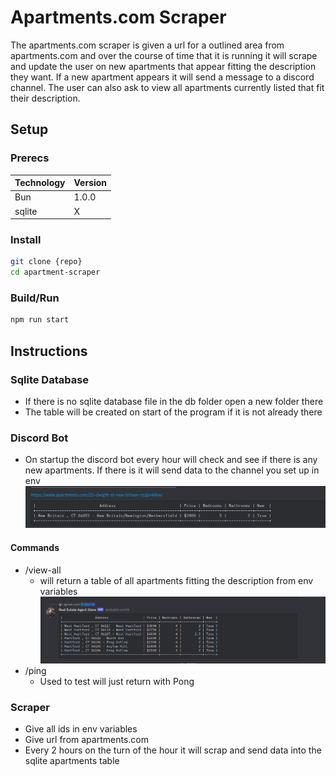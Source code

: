 # Apartments.com Scraper
The apartments.com scraper is given a url for a outlined area from apartments.com and over the course of time that it is running it will scrape and update the user on new apartments that appear fitting the description they want. If a new apartment appears it will send a message to a discord channel. The user can also ask to view all apartments currently listed that fit their description.

## Setup

### Prerecs

| Technology | Version |
| ---------- | -------- |
| Bun | 1.0.0 |
| sqlite | X |

### Install

```bash
git clone {repo}
cd apartment-scraper
```

### Build/Run

```bash
npm run start
```

## Instructions

### Sqlite Database

- If there is no sqlite database file in the db folder open a new folder there
- The table will be created on start of the program if it is not already there

### Discord Bot

- On startup the discord bot every hour will check and see if there is any new apartments. If there is it will send data to the channel you set up in env
![newapartment](newapartmentExample.png)

#### Commands

- /view-all
    - will return a table of all apartments fitting the description from env variables
    ![viewAll](viewAll.png)
- /ping
    - Used to test will just return with Pong

### Scraper

- Give all ids in env variables
- Give url from apartments.com
- Every 2 hours on the turn of the hour it will scrap and send data into the sqlite apartments table